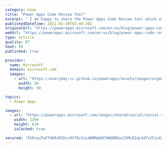 ```yaml
---
category: news
title: "Power Apps Code Review Tool"
excerpt: " I am happy to share the Power Apps Code Review tool which uses the Power Apps Language Library to process an canvas app in order to extract many useful information used in an app review"
publishedDateTime: 2021-03-30T03:49:20Z
originalUrl: "https://powerapps.microsoft.com/en-us/blog/power-apps-code-review-tool/"
webUrl: "https://powerapps.microsoft.com/en-us/blog/power-apps-code-review-tool/"
type: article
quality: 87
heat: 90
published: true

provider:
  name: Microsoft
  domain: microsoft.com
  images:
    - url: "https://everyday-cc.github.io/powerapps/assets/images/organizations/microsoft.com-50x50.jpg"
      width: 50
      height: 50

topics:
  - Power Apps

images:
  - url: "https://powerapps.microsoft.com/images/shared/social/social-share-post-ignite.png"
    width: 1200
    height: 630
    isCached: true

secured: "ES8rpuTwF7U09zRZUcv9V79zIsLmDNMq66F5WQ0BEws2SMLR2qL4dYv2FjuUIF8i0mXaBuFf5gNDf72jAUHNQPA5zTqMqNASpQ5KAg1ZFdC2NuC8rTU8Y1pi+SShkw1+KwkoKI1uFhBzu2NVXDcOcr7iPc9hhBcIXkvSTbyITKy/eGEO/ev+Fnq183giqOuoRmiKTkbjS8n5TaTfBDwcSjRf2pLOJAzBDwCL/9dl5CnkvwReAvR9KJJwUtP5rcQwcSphAF5pMJ7b+uyrTuLLE06ULwmC8SOUh1xx7irq9/Em8xJf/CAGnA9TjP+gO7/71lYfjRdi20oUZMPFmXYbRupjX4TasXcNxuOJXanGHMQ=;XGA2sAzjLDohdHAdsA6I2g=="
---
```


